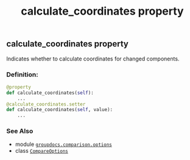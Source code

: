 ﻿---
title: calculate_coordinates property
second_title: GroupDocs.Comparison for Python via .NET API References
description: 
type: docs
url: /python-net/groupdocs.comparison.options/compareoptions/calculate_coordinates/
is_root: false
weight: 30
---

## calculate_coordinates property


Indicates whether to calculate coordinates for changed components.
### Definition:
```python
@property
def calculate_coordinates(self):
    ...
@calculate_coordinates.setter
def calculate_coordinates(self, value):
    ...
```

### See Also
* module [`groupdocs.comparison.options`](../../)
* class [`CompareOptions`](/comparison/python-net/groupdocs.comparison.options/compareoptions)
